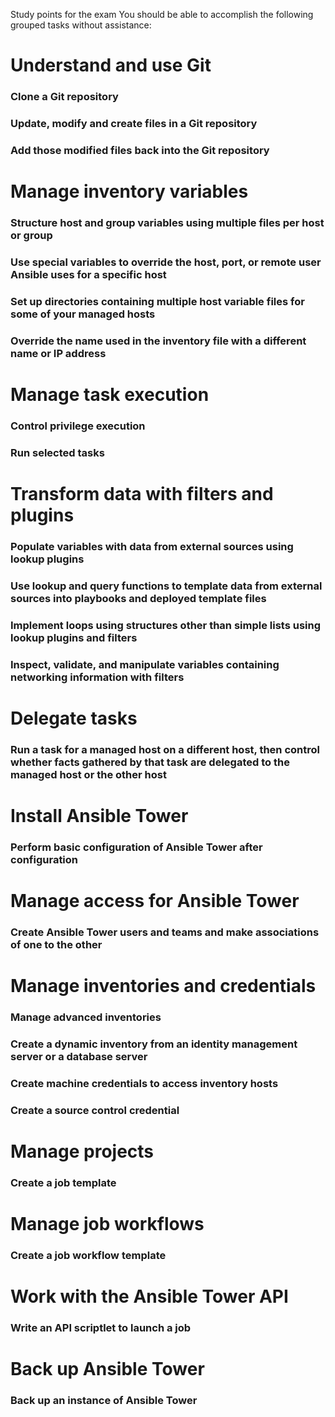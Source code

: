 Study points for the exam
You should be able to accomplish the following grouped tasks without assistance:

# Understand and use Git

### Clone a Git repository

### Update, modify and create files in a Git repository

### Add those modified files back into the Git repository

# Manage inventory variables

### Structure host and group variables using multiple files per host or group

### Use special variables to override the host, port, or remote user Ansible uses for a specific host

### Set up directories containing multiple host variable files for some of your managed hosts

### Override the name used in the inventory file with a different name or IP address

# Manage task execution

### Control privilege execution

### Run selected tasks

# Transform data with filters and plugins

### Populate variables with data from external sources using lookup plugins

### Use lookup and query functions to template data from external sources into playbooks and deployed template files

### Implement loops using structures other than simple lists using lookup plugins and filters

### Inspect, validate, and manipulate variables containing networking information with filters
# Delegate tasks

### Run a task for a managed host on a different host, then control whether facts gathered by that task are delegated to the managed host or the other host

# Install Ansible Tower

### Perform basic configuration of Ansible Tower after configuration

# Manage access for Ansible Tower

### Create Ansible Tower users and teams and make associations of one to the other

# Manage inventories and credentials

### Manage advanced inventories

### Create a dynamic inventory from an identity management server or a database server

### Create machine credentials to access inventory hosts

### Create a source control credential

# Manage projects

### Create a job template

# Manage job workflows

### Create a job workflow template

# Work with the Ansible Tower API

### Write an API scriptlet to launch a job

# Back up Ansible Tower

### Back up an instance of Ansible Tower

